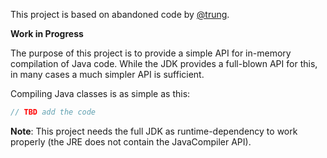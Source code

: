 This project is based on abandoned code by [@trung](https://github.com/trung/InMemoryJavaCompiler).

**Work in Progress**

The purpose of this project is to provide a simple API for in-memory compilation of Java code. While the JDK provides a full-blown API for this, in many cases a much simpler API is sufficient.

Compiling Java classes is as simple as this:

```java
// TBD add the code
```

**Note**: This project needs the full JDK as runtime-dependency to work properly (the JRE does not contain the JavaCompiler API).

